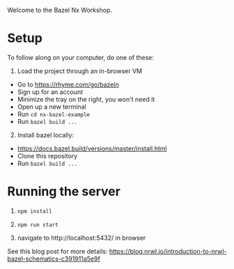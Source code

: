 Welcome to the Bazel Nx Workshop.

# Setup
To follow along on your computer, do one of these:

1) Load the project through an in-browser VM
  - Go to https://rhyme.com/go/bazeln
  - Sign up for an account
  - Minimize the tray on the right, you won't need it
  - Open up a new terminal
  - Run `cd nx-bazel-example`
  - Run `bazel build ...`
2) Install bazel locally:
  - https://docs.bazel.build/versions/master/install.html
  - Clone this repository
  - Run `bazel build ...`

# Running the server

1) `npm install`

2) `npm run start`

3) navigate to http://localhost:5432/ in browser

See this blog post for more details: https://blog.nrwl.io/introduction-to-nrwl-bazel-schematics-c391911a5e9f

